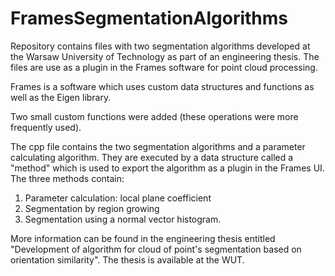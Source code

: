 # FramesSegmentationAlgorithms
Repository contains files with two segmentation algorithms developed at the Warsaw University of Technology as part of an engineering thesis. The files are use as a plugin in the Frames software for point cloud processing.

Frames is a software which uses custom data structures and functions as well as the Eigen library.

Two small custom functions were added (these operations were more frequently used).

The cpp file contains the two segmentation algorithms and a parameter calculating algorithm. They are executed by a data structure called a "method" which is used to export the algorithm as a plugin in the Frames UI.
The three methods contain:
1. Parameter calculation: local plane coefficient
2. Segmentation by region growing
3. Segmentation using a normal vector histogram.

More information can be found in the engineering thesis entitled "Development of algorithm for cloud of point's segmentation based on orientation similarity".
The thesis is available at the WUT.
